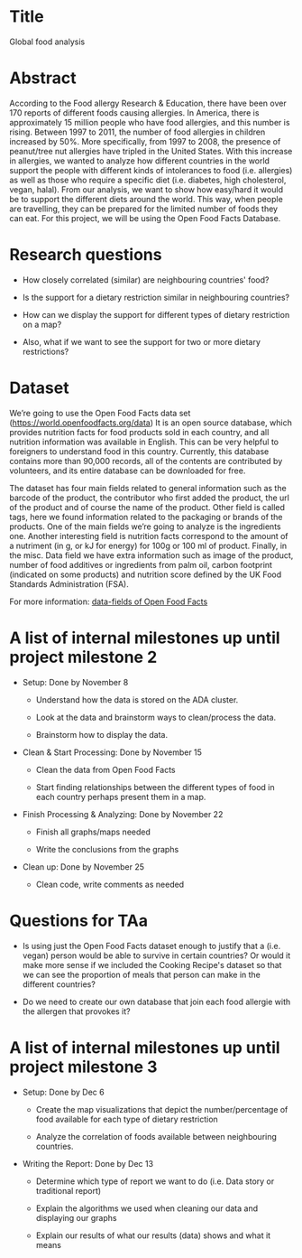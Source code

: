 # Title

Global food analysis

# Abstract

According to the Food allergy Research & Education, there have been over 170 reports of different foods causing allergies. In America, there is approximately 15 million people who have food allergies, and this number is rising. Between 1997 to 2011, the number of food allergies in children increased by 50%. More specifically, from 1997 to 2008, the presence of peanut/tree nut allergies have tripled in the United States. With this increase in allergies, we wanted to analyze how different countries in the world support the people with different kinds of intolerances to food (i.e. allergies) as well as those who require a specific diet (i.e. diabetes, high cholesterol, vegan, halal). From our analysis, we want to show how easy/hard it would be to support the different diets around the world. This way, when people are travelling, they can be prepared for the limited number of foods they can eat. For this project, we will be using the Open Food Facts Database.

# Research questions

+ How closely correlated (similar) are neighbouring countries' food?

+ Is the support for a dietary restriction similar in neighbouring countries?

+ How can we display the support for different types of dietary restriction on a map?

+ Also, what if we want to see the support for two or more dietary restrictions?

# Dataset

We’re going to use the Open Food Facts data set (https://world.openfoodfacts.org/data) It is an open source database, which provides nutrition facts for food products sold in each country, and all nutrition information was available in English. This can be very helpful to foreigners to understand food in this country. Currently, this database contains more than 90,000 records, all of the contents are contributed by volunteers, and its entire database can be downloaded for free.

The dataset has four main fields related to general information such as the barcode of the product, the contributor who first added the product, the url of the product and of course the name of the product. Other field is called tags, here we found information related to the packaging or  brands of the products. One of the main fields we’re going to analyze is the ingredients one. Another interesting field is nutrition facts correspond to the amount of a nutriment (in g, or kJ for energy) for 100g or 100 ml of product. Finally, in the misc. Data field  we have extra information such as image of the product, number of food additives or ingredients from palm  oil, carbon footprint (indicated on some products) and nutrition score defined by the UK Food Standards Administration (FSA).

For more information: [data-fields of Open Food Facts](https://static.openfoodfacts.org/data/data-fields.txt)

# A list of internal milestones up until project milestone 2

+ Setup: Done by November 8

  + Understand how the data is stored on the ADA cluster.

  + Look at the data and brainstorm ways to clean/process the data.

  + Brainstorm how to display the data.

+ Clean & Start Processing: Done by November 15

  + Clean the data from Open Food Facts

  + Start finding relationships between the different types of food in each country perhaps present them in a map.

+ Finish Processing & Analyzing: Done by November 22

  + Finish all graphs/maps needed

  + Write the conclusions from the graphs

+ Clean up: Done by November 25

  + Clean code, write comments as needed


# Questions for TAa

+ Is using just the Open Food Facts dataset enough to justify that a (i.e. vegan) person would be able to survive in certain countries? Or would it make more sense if we included the Cooking Recipe's dataset so that we can see the proportion of meals that person can make in the different countries?

+ Do we need to create our own database that join each food allergie with the allergen that provokes it?

# A list of internal milestones up until project milestone 3

+ Setup: Done by Dec 6

  + Create the map visualizations that depict the number/percentage of food available for each type of dietary restriction

  + Analyze the correlation of foods available between neighbouring countries.

+ Writing the Report: Done by Dec 13

  + Determine which type of report we want to do (i.e. Data story or traditional report)

  + Explain the algorithms we used when cleaning our data and displaying our graphs

  + Explain our results of what our results (data) shows and what it means
